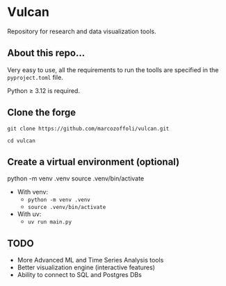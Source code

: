 # Vulcan

Repository for research and data visualization tools.

## About this repo...
Very easy to use, all the requirements to run the toolls are specified in the 
`pyproject.toml` file.

Python ≥ 3.12 is required.

## Clone the forge
`git clone https://github.com/marcozoffoli/vulcan.git`

`cd vulcan`

## Create a virtual environment (optional)
python -m venv .venv
source .venv/bin/activate

- With venv: 
  - `python -m venv .venv`
  - `source .venv/bin/activate`
- With uv: 
  - `uv run main.py`

## TODO
- More Advanced ML and Time Series Analysis tools
- Better visualization engine (interactive features)
- Ability to connect to SQL and Postgres DBs